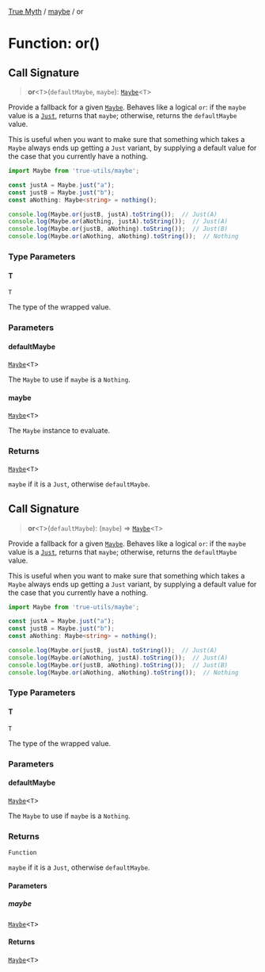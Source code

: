[True Myth](../../index.md) / [maybe](../index.md) / or

# Function: or()

## Call Signature

> **or**\<`T`\>(`defaultMaybe`, `maybe`): [`Maybe`](../classes/Maybe.md)\<`T`\>

Provide a fallback for a given [`Maybe`](../classes/Maybe.md). Behaves like a logical `or`:
if the `maybe` value is a [`Just`](../interfaces/Just.md), returns that `maybe`; otherwise,
returns the `defaultMaybe` value.

This is useful when you want to make sure that something which takes a `Maybe`
always ends up getting a `Just` variant, by supplying a default value for the
case that you currently have a nothing.

```ts
import Maybe from 'true-utils/maybe';

const justA = Maybe.just("a");
const justB = Maybe.just("b");
const aNothing: Maybe<string> = nothing();

console.log(Maybe.or(justB, justA).toString());  // Just(A)
console.log(Maybe.or(aNothing, justA).toString());  // Just(A)
console.log(Maybe.or(justB, aNothing).toString());  // Just(B)
console.log(Maybe.or(aNothing, aNothing).toString());  // Nothing
```

### Type Parameters

#### T

`T`

The type of the wrapped value.

### Parameters

#### defaultMaybe

[`Maybe`](../classes/Maybe.md)\<`T`\>

The `Maybe` to use if `maybe` is a `Nothing`.

#### maybe

[`Maybe`](../classes/Maybe.md)\<`T`\>

The `Maybe` instance to evaluate.

### Returns

[`Maybe`](../classes/Maybe.md)\<`T`\>

`maybe` if it is a `Just`, otherwise `defaultMaybe`.

## Call Signature

> **or**\<`T`\>(`defaultMaybe`): (`maybe`) => [`Maybe`](../classes/Maybe.md)\<`T`\>

Provide a fallback for a given [`Maybe`](../classes/Maybe.md). Behaves like a logical `or`:
if the `maybe` value is a [`Just`](../interfaces/Just.md), returns that `maybe`; otherwise,
returns the `defaultMaybe` value.

This is useful when you want to make sure that something which takes a `Maybe`
always ends up getting a `Just` variant, by supplying a default value for the
case that you currently have a nothing.

```ts
import Maybe from 'true-utils/maybe';

const justA = Maybe.just("a");
const justB = Maybe.just("b");
const aNothing: Maybe<string> = nothing();

console.log(Maybe.or(justB, justA).toString());  // Just(A)
console.log(Maybe.or(aNothing, justA).toString());  // Just(A)
console.log(Maybe.or(justB, aNothing).toString());  // Just(B)
console.log(Maybe.or(aNothing, aNothing).toString());  // Nothing
```

### Type Parameters

#### T

`T`

The type of the wrapped value.

### Parameters

#### defaultMaybe

[`Maybe`](../classes/Maybe.md)\<`T`\>

The `Maybe` to use if `maybe` is a `Nothing`.

### Returns

`Function`

`maybe` if it is a `Just`, otherwise `defaultMaybe`.

#### Parameters

##### maybe

[`Maybe`](../classes/Maybe.md)\<`T`\>

#### Returns

[`Maybe`](../classes/Maybe.md)\<`T`\>
